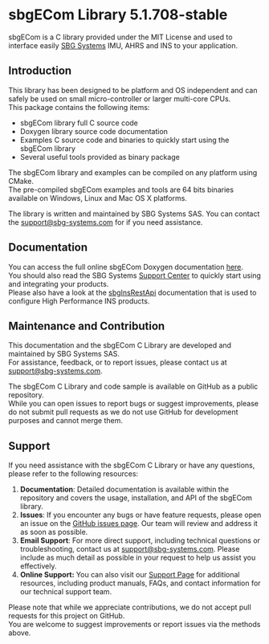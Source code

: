 # sbgECom Library 5.1.708-stable
sbgECom is a C library provided under the MIT License and used to interface easily [SBG Systems](https://www.sbg-systems.com/) IMU, AHRS and INS to your application.

## Introduction
This library has been designed to be platform and OS independent and can safely be used on small micro-controller or larger multi-core CPUs.  
This package contains the following items:
 - sbgECom library full C source code
 - Doxygen library source code documentation
 - Examples C source code and binaries to quickly start using the sbgECom library
 - Several useful tools provided as binary package

The sbgECom library and examples can be compiled on any platform using CMake.  
The pre-compiled sbgECom examples and tools are 64 bits binaries available on Windows, Linux and Mac OS X platforms.

The library is written and maintained by SBG Systems SAS. You can contact the support@sbg-systems.com for if you need assistance.

## Documentation

You can access the full online sbgECom Doxygen documentation [here](https://developer.sbg-systems.com/sbgECom/5.1).  
You should also read the SBG Systems [Support Center](https://support.sbg-systems.com) to quickly start using and integrating your products.  
Please also have a look at the [sbgInsRestApi](https://developer.sbg-systems.com/sbgInsRestApi/) documentation that is used to configure High Performance INS products.

## Maintenance and Contribution

This documentation and the sbgECom C Library are developed and maintained by SBG Systems SAS.  
For assistance, feedback, or to report issues, please contact us at [support@sbg-systems.com](mailto:support@sbg-systems.com).

The sbgECom C Library and code sample is available on GitHub as a public repository.  
While you can open issues to report bugs or suggest improvements, please do not submit pull requests as we do not use GitHub for development purposes and cannot merge them.

## Support

If you need assistance with the sbgECom C Library or have any questions, please refer to the following resources:

1. **Documentation**: Detailed documentation is available within the repository and covers the usage, installation, and API of the sbgECom library.
2. **Issues**: If you encounter any bugs or have feature requests, please open an issue on the [GitHub issues page](https://github.com/SBG-Systems/sbgECom/issues). Our team will review and address it as soon as possible.
3. **Email Support**: For more direct support, including technical questions or troubleshooting, contact us at [support@sbg-systems.com](mailto:support@sbg-systems.com). Please include as much detail as possible in your request to help us assist you effectively.
4. **Online Support:** You can also visit our [Support Page](https://www.sbg-systems.com/support/) for additional resources, including product manuals, FAQs, and contact information for our technical support team.

Please note that while we appreciate contributions, we do not accept pull requests for this project on GitHub.  
You are welcome to suggest improvements or report issues via the methods above.
